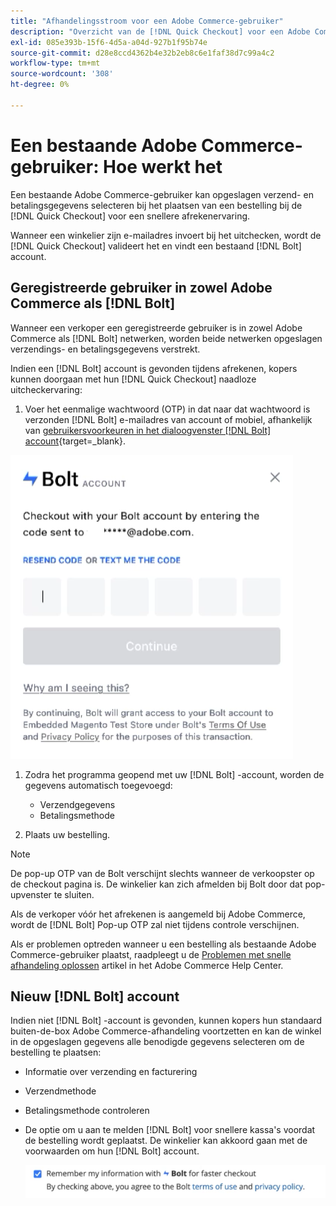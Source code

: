 ```yaml
---
title: "Afhandelingsstroom voor een Adobe Commerce-gebruiker"
description: "Overzicht van de [!DNL Quick Checkout] voor een Adobe Commerce-gebruiker."
exl-id: 085e393b-15f6-4d5a-a04d-927b1f95b74e
source-git-commit: d28e8ccd4362b4e32b2eb8c6e1faf38d7c99a4c2
workflow-type: tm+mt
source-wordcount: '308'
ht-degree: 0%

---
```


# Een bestaande Adobe Commerce-gebruiker: Hoe werkt het

Een bestaande Adobe Commerce-gebruiker kan opgeslagen verzend- en betalingsgegevens selecteren bij het plaatsen van een bestelling bij de [!DNL Quick Checkout] voor een snellere afrekenervaring.

Wanneer een winkelier zijn e-mailadres invoert bij het uitchecken, wordt de [!DNL Quick Checkout] valideert het en vindt een bestaand [!DNL Bolt] account.

## Geregistreerde gebruiker in zowel Adobe Commerce als [!DNL Bolt]

Wanneer een verkoper een geregistreerde gebruiker is in zowel Adobe Commerce als [!DNL Bolt] netwerken, worden beide netwerken opgeslagen verzendings- en betalingsgegevens verstrekt.

Indien een [!DNL Bolt] account is gevonden tijdens afrekenen, kopers kunnen doorgaan met hun [!DNL Quick Checkout] naadloze uitcheckervaring:

1. Voer het eenmalige wachtwoord (OTP) in dat naar dat wachtwoord is verzonden [!DNL Bolt] e-mailadres van account of mobiel, afhankelijk van [gebruikersvoorkeuren in het dialoogvenster [!DNL Bolt] account](https://help.bolt.com/shoppers/account/account-settings/#how-to-set-preferred-login-method){target=_blank}.

![Pop-up OTP](assets/pop-up.png)

1. Zodra het programma geopend met uw [!DNL Bolt] -account, worden de gegevens automatisch toegevoegd:

   - Verzendgegevens
   - Betalingsmethode

1. Plaats uw bestelling.

>[!NOTE]
>
> De pop-up OTP van de Bolt verschijnt slechts wanneer de verkoopster op de checkout pagina is. De winkelier kan zich afmelden bij Bolt door dat pop-upvenster te sluiten.

Als de verkoper vóór het afrekenen is aangemeld bij Adobe Commerce, wordt de [!DNL Bolt] Pop-up OTP zal niet tijdens controle verschijnen.

Als er problemen optreden wanneer u een bestelling als bestaande Adobe Commerce-gebruiker plaatst, raadpleegt u de [Problemen met snelle afhandeling oplossen](https://experienceleague.adobe.com/docs/commerce-knowledge-base/kb/troubleshooting/miscellaneous/quick-checkout-issues.html) artikel in het Adobe Commerce Help Center.

## Nieuw [!DNL Bolt] account

Indien niet [!DNL Bolt] -account is gevonden, kunnen kopers hun standaard buiten-de-box Adobe Commerce-afhandeling voortzetten en kan de winkel in de opgeslagen gegevens alle benodigde gegevens selecteren om de bestelling te plaatsen:

- Informatie over verzending en facturering
- Verzendmethode
- Betalingsmethode controleren
- De optie om u aan te melden [!DNL Bolt] voor snellere kassa&#39;s voordat de bestelling wordt geplaatst. De winkelier kan akkoord gaan met de voorwaarden om hun [!DNL Bolt] account.

   ![Herinneren [!DNL Bolt]](assets/checkbox-remember-bolt.png)
